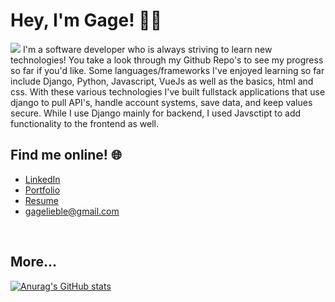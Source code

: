 # Hey, I'm Gage! :technologist:
<img src="https://gagelieble.com/static/portfolio_app/githubfiles/GithubCoverwhite.svg">
I'm a software developer who is always striving to learn new technologies! You take a look through my Github Repo's to see my progress so far if you'd like. Some languages/frameworks I've enjoyed learning so far include Django, Python, Javascript, VueJs as well as the basics, html and css. With these various technologies I've built fullstack applications that use django to pull API's, handle account systems, save data, and keep values secure. While I use Django mainly for backend, I used Javsctipt to add functionality to the frontend as well.

## Find me online! :globe_with_meridians:
 - [LinkedIn](https://www.linkedin.com/in/gage-lieble/)
 - [Portfolio](https://www.gagelieble.com/)
 - [Resume](https://www.gagelieble.com/static/portfolio/imgs/GageLiebleSoftwareResume.pdf)
 - [gagelieble@gmail.com](mailto:gagelieble@gmail.com)


<br>

## More...
[![Anurag's GitHub stats](https://github-readme-stats.vercel.app/api?username=anuraghazra)](https://github.com/anuraghazra/github-readme-stats)


